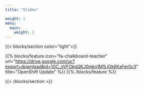 ```yaml
---
title: "Slides"

weight: 1
menu:
  main:
    weight: 1
---
```


{{< blocks/section color="light">}}

{{% blocks/feature icon="fa-chalkboard-teacher" url="https://drive.google.com/uc?export=download&id=1GC_oVFOkgQKJ0mkn1M1LjGk6KaFer0c3" title="OpenShift Update" %}}
{{% /blocks/feature %}}

{{< /blocks/section >}}
